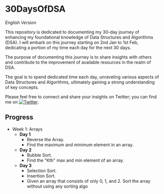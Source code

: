 # 30DaysOfDSA

*English Version*

This repository is dedicated to documenting my 30-day journey of enhancing my foundational knowledge of Data Structures and Algorithms (DSA). I will embark on this journey starting on 2nd Jan to 1st Feb, dedicating a portion of my time each day for the next 30 days.

The purpose of documenting this journey is to share insights with others and contribute to the improvement of available resources in the realm of DSA.

The goal is to spend dedicated time each day, unraveling various aspects of Data Structures and Algorithms, ultimately gaining a strong understanding of key concepts.

Please feel free to connect and share your insights on Twitter; you can find me on [![Twitter](https://img.shields.io/twitter/follow/mohd_981?style=style=social)](https://twitter.com/mohd_981).

## Progress
- Week 1: Arrays
  - **Day 1**
    - Reverse the Array.
    - Find the maximum and minimum element in an array.
  - **Day 2**
    - Bubble Sort.
    - Find the "Kth" max and min element of an array.
  - **Day 3**
    - Selection Sort.
    - Insertion Sort.
    - Given an array that consists of only 0, 1, and 2. Sort the array without using any sorting algo
